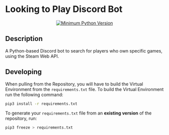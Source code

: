 # Looking to Play Discord Bot



<div style="text-align: center;">

   [![Minimum Python Version](https://img.shields.io/badge/Python-%3E%3D3.10-green.svg)](https://www.python.org/)

</div>

## Description

A Python-based Discord bot to search for players who own specific games, using the Steam Web API.

## Developing

When pulling from the Repository, you will have to build the Virtual Environment from
the `requirements.txt` file. To build the Virtual Environment run the following command:

```bash
pip3 install -r requirements.txt
```

To generate your `requirements.txt` file from an **existing version** of the repository, run:

```bash
pip3 freeze > requirements.txt
```